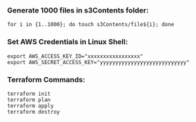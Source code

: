 ### Generate 1000 files in s3Contents folder:
```
for i in {1..1000}; do touch s3Contents/file${i}; done
```

### Set AWS Credentials in Linux Shell:
```
export AWS_ACCESS_KEY_ID="xxxxxxxxxxxxxxxxx"
export AWS_SECRET_ACCESS_KEY="yyyyyyyyyyyyyyyyyyyyyyyyyyyy"
```

### Terraform Commands:
```
terraform init
terraform plan
terraform apply
terraform destroy
